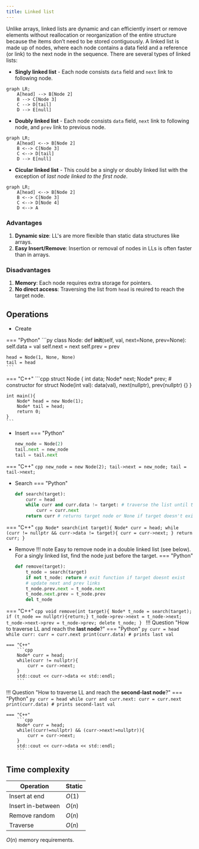 ```yaml
---
title: Linked list
---
```


Unlike arrays, linked lists are dynamic and can efficiently insert or remove elements without reallocation or reorganization of the entire structure because the items don’t need to be stored contiguously. A linked list is made up of nodes, where each node contains a data field and a reference (or link) to the next node in the sequence.
There are several types of linked lists:

* __Singly linked list__ - Each node consists `data` field and `next` link to following node.
```mermaid
graph LR;
    A[head] --> B[Node 2]
    B --> C[Node 3]
    C --> D[tail]
    D --> E[null]
```
* __Doubly linked list__ - Each node consists `data` field, `next` link to following node, and `prev` link to previous node.
```mermaid
graph LR;
    A[head] <--> B[Node 2]
    B <--> C[Node 3]
    C <--> D[tail]
    D --> E[null]
```

* __Cicular linked list__ - This could be a singly or doubly linked list with the exception of *last node linked to the first node*.
```mermaid
graph LR;
    A[head] <--> B[Node 2]
    B <--> C[Node 3]
    C <--> D[Node 4]
    D <--> A
```


### Advantages
1. __Dynamic size__: LL's are more flexible than static data structures like arrays.
2. __Easy Insert/Remove__: Insertion or removal of nodes in LLs is often faster than in arrays.


### Disadvantages
1. __Memory__: Each node requires extra storage for pointers.
2. __No direct access__: Traversing the list from `head` is reuired to reach the target node.



## Operations

* Create

=== "Python"
    ```py
    class Node:
        def __init__(self, val, next=None, prev=None):
            self.data = val
            self.next = next
            self.prev = prev

    head = Node(1, None, None)
    tail = head
    ```
=== "C++"
    ```cpp
    struct Node {
        int data;
        Node* next;
        Node* prev;
        # constructor for struct
        Node(int val): data(val), next(nullptr), prev(nullptr) {}
    }

    int main(){
        Node* head = new Node(1);
        Node* tail = head;
        return 0;
    }
    ```

* Insert
=== "Python"
    ```py
    new_node = Node(2)
    tail.next = new_node
    tail = tail.next
    ```
=== "C++"
    ```cpp
    new_node = new Node(2);
    tail->next = new_node;
    tail = tail->next;
    ```

* Search
=== "Python"
    ```py
    def search(target):
        curr = head
        while curr and curr.data != target: # traverse the list until target found
            curr = curr.next
        return curr # returns target node or None if target doesn't exist
    ```
=== "C++"
    ```cpp
    Node* search(int target){
        Node* curr = head;
        while (curr != nullptr && curr->data != target){
            curr = curr->next;
        }
        return curr;
    }
    ```

- Remove
!!! note
    Easy to remove node in a double linked list (see below). For a singly linked list, find the node just before the target. 
=== "Python"
    ```py
    def remove(target):
        t_node = search(target)
        if not t_node: return # exit function if target doesnt exist
        # update next and prev links
        t_node.prev.next = t_node.next
        t_node.next.prev = t_node.prev
        del t_node
    ```
=== "C++"
    ```cpp
    void remove(int target){
        Node* t_node = search(target);
        if (t_node == nullptr){return;}
        t_node->prev->next = t_node->next;
        t_node->next->prev = t_node->prev;
        delete t_node;
    }
    ```
!!! Question "How to traverse LL and reach the __last node__?"
    === "Python"
        ```py
        curr = head
        while curr:
            curr = curr.next
        print(curr.data) # prints last val
        ```

    === "C++"
        ```cpp
        Node* curr = head;
        while(curr != nullptr){
            curr = curr->next;
        }
        std::cout << curr->data << std::endl; 
        ```

!!! Question "How to traverse LL and reach the __second-last node__?"
    === "Python"
        ```py
        curr = head
        while curr and curr.next:
            curr = curr.next
        print(curr.data) # prints second-last val
        ```

    === "C++"
        ```cpp
        Node* curr = head;
        while((curr!=nullptr) && (curr->next!=nullptr)){
            curr = curr->next;
        }
        std::cout << curr->data << std::endl; 
        ```

## Time complexity

| Operation     | Static |
| ------------- | ------ | 
| Insert at end       | $O(1)$ |
| Insert in-between | $O(n)$ |
| Remove random| $O(n)$ | 
| Traverse      | $O(n)$ | 

$O(n)$ memory requirements.